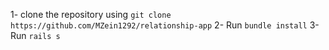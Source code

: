 

1- clone the repository using `git clone https://github.com/MZein1292/relationship-app`
2- Run `bundle install`
3- Run `rails s`
